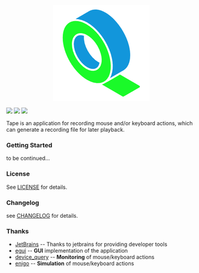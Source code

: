 <div align="center">
    <img src="./tape.png" width="256" height="256" alt="tape logo">
</div>

![](https://img.shields.io/github/v/release/lopo12123/tape)
![](https://img.shields.io/github/last-commit/lopo12123/tape)
![](https://img.shields.io/github/license/lopo12123/rstool)

Tape is an application for recording mouse and/or keyboard actions, which can generate a recording file for later
playback.

### Getting Started

to be continued...

### License

See [LICENSE](./LICENSE) for details.

### Changelog

see [CHANGELOG](./CHANGELOG.md) for details.

### Thanks

- [JetBrains](https://jb.gg/OpenSourceSupport) -- Thanks to jetbrains for providing developer tools
- [egui](https://github.com/emilk/egui) -- **GUI** implementation of the application
- [device_query](https://github.com/ostrosco/device_query) -- **Monitoring** of mouse/keyboard actions
- [enigo](https://github.com/enigo-rs/enigo) -- **Simulation** of mouse/keyboard actions
